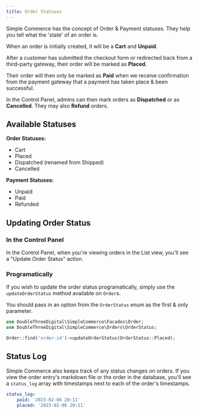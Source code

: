 ```yaml
---
title: Order Statuses
---
```


Simple Commerce has the concept of Order & Payment statuses. They help you tell what the 'state' of an order is.

When an order is initially created, it will be a **Cart** and **Unpaid**.

After a customer has submitted the checkout form or redirected back from a third-party gateway, their order will be marked as **Placed**.

Their order will then only be marked as **Paid** when we receive confirmation from the payment gateway that a payment has taken place & been successful.

In the Control Panel, admins can then mark orders as **Dispatched** or as **Cancelled**. They may also **Refund** orders.

## Available Statuses

**Order Statuses:**

-   Cart
-   Placed
-   Dispatched (renamed from Shipped)
-   Cancelled

**Payment Statuses:**

-   Unpaid
-   Paid
-   Refunded

## Updating Order Status

### In the Control Panel

In the Control Panel, when you're viewing orders in the List view, you'll see a "Update Order Status" action.

### Programatically 

If you wish to update the order status programatically, simply use the `updateOrderStatus` method available on `Order`s.

You should pass in an option from the `OrderStatus` enum as the first & only parameter.

```php
use DoubleThreeDigital\SimpleCommerce\Facades\Order;
use DoubleThreeDigital\SimpleCommerce\Orders\OrderStatus;

Order::find('order-id')->updateOrderStatus(OrderStatus::Placed);
```


## Status Log

Simple Commerce also keeps track of any status changes on orders. If you view the order entry's markdown file or the order in the database, you'll see a `status_log` array with timestamps next to each of the order's timestamps.

```yaml
status_log:
    paid: '2023-02-06 20:11'
    placed: '2023-02-06 20:11'
```